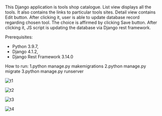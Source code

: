 This Django application is tools shop catalogue. List view displays all the tools. It also contains the links to particular tools sites. Detail view contains Edit button. After clicking it, user is able to update database record regarding chosen tool. The choice is affirmed by clicking Save button. After clicking it, JS script is updating the database via Django rest framework.

Prerequisites:
- Python 3.9.7,
- Django 4.1.2,
- Django Rest Framework 3.14.0

How to run: 1.python manage.py makemigrations 2.python manage.py migrate 3.python manage.py runserver



![t1](https://github.com/ma-github-account/Web-App-Tools-Shop/assets/89083426/b39a5254-e975-436d-adfa-4414e4b79837)



![t2](https://github.com/ma-github-account/Web-App-Tools-Shop/assets/89083426/1d026823-17db-4578-8bfa-43af736881c2)



![t3](https://github.com/ma-github-account/Web-App-Tools-Shop/assets/89083426/1266a7ec-810b-495e-bb58-8978b46ea783)




![t4](https://github.com/ma-github-account/Web-App-Tools-Shop/assets/89083426/648c5fdd-fcc3-4402-af48-754aeaeb49d8)







